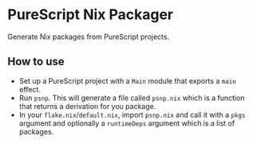 # PureScript Nix Packager

Generate Nix packages from PureScript projects.

## How to use

- Set up a PureScript project with a `Main` module that exports a `main` effect.
- Run `psnp`. This will generate a file called `psnp.nix` which is a function that returns a derivation for you package.
- In your `flake.nix`/`default.nix`, import `psnp.nix` and call it with a `pkgs` argument and optionally a `runtimeDeps` argument which is a list of packages.
